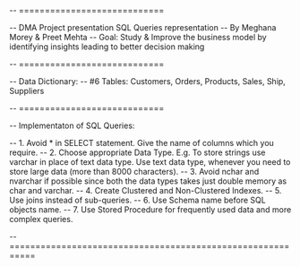 -- ============================ 


-- DMA Project presentation SQL Queries representation
-- By Meghana Morey & Preet Mehta
-- Goal: Study & Improve the business model by identifying insights leading to better decision making



-- ============================ 


-- Data Dictionary:
-- #6 Tables: Customers, Orders, Products, Sales, Ship, Suppliers

-- ============================ 


-- Implementaton of SQL Queries:

-- 1. Avoid * in SELECT statement. Give the name of columns which you require.
-- 2. Choose appropriate Data Type. E.g. To store strings use varchar in place of text data type. Use text data type, whenever you need to store large data (more than 8000 characters).
-- 3. Avoid nchar and nvarchar if possible since both the data types takes just double memory as char and varchar.
-- 4. Create Clustered and Non-Clustered Indexes.
-- 5. Use joins instead of sub-queries.
-- 6. Use Schema name before SQL objects name.
-- 7. Use Stored Procedure for frequently used data and more complex queries.

-- ===========================================================
